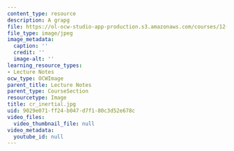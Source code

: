 ```yaml
---
content_type: resource
description: A grapg
file: https://ol-ocw-studio-app-production.s3.amazonaws.com/courses/12-800-fluid-dynamics-of-the-atmosphere-and-ocean-fall-2004/9029e071ff24b047d7f180c3d52e678c_cr_inertial.jpg
file_type: image/jpeg
image_metadata:
  caption: ''
  credit: ''
  image-alt: ''
learning_resource_types:
- Lecture Notes
ocw_type: OCWImage
parent_title: Lecture Notes
parent_type: CourseSection
resourcetype: Image
title: cr_inertial.jpg
uid: 9029e071-ff24-b047-d7f1-80c3d52e678c
video_files:
  video_thumbnail_file: null
video_metadata:
  youtube_id: null
---
```

